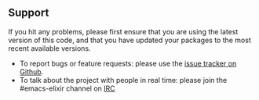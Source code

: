 ## Support

If you hit any problems, please first ensure that you are using the latest version of this code,
and that you have updated your packages to the most recent available versions.

* To report bugs or feature requests: please use the [issue tracker on Github](https://github.com/Sasanidas/Apprentice/issues).
* To talk about the project with people in real time: please join the #emacs-elixir channel on [IRC](https://en.wikipedia.org/wiki/Internet_Relay_Chat)
  
